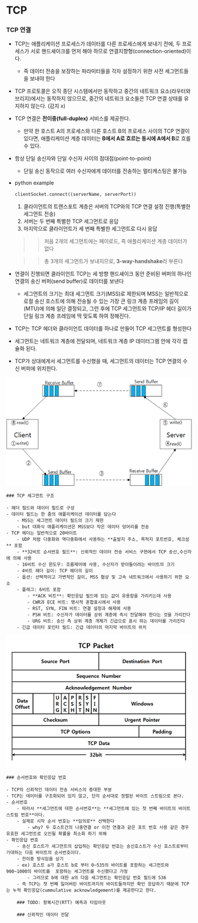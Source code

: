 # TCP

### TCP 연결

- TCP는 애플리케이션 프로세스가 데이터를 다른 프로세스에게 보내기 전에, 두 프로세스가 서로 핸드셰이크를 먼저 해야 하므로 연결지향형(connection-oriented)이다.
    - 즉 데이터 전송을 보장하는 파라미터들을 각자 설정하기 위한 사전 세그먼트들을 보내야 한다
- TCP 프로토콜은 오직 종단 시스템에서만 동작하고 중간의 네트워크 요소(라우터와 브리지)에서는 동작하지 않으므로, 중간의 네트워크 요소들은 TCP 연결 상태를 유지하지 않는다. (감지 x)
- TCP 연결은 **전이중(full-duplex)** 서비스를 제공한다.
    - 만약 한 호스트 A의 프로세스와 다른 호스트 B의 프로세스 사이의 TCP 연결이 있다면, 애플리케이션 계층 데이터는 **B에서 A로 흐르는 동시에 A에서 B**로 흐를 수 있다.
- 항상 단일 송신자와 단일 수신자 사이의 점대점(point-to-point)
    - 단일 송신 동작으로 여러 수신자에게 데이터를 전송하는 멀티캐스팅은 불가능
- python example

    ```python
    clientSocket.connect((serverName, serverPort))
    ```

    1. 클라이언트의 트랜스포트 계층은 서버의 TCP와의 TCP 연결 설정 진행(특별한 세그먼트 전송)
    2. 서버는 두 번째 특별한 TCP 세그먼트로 응답
    3. 마지막으로 클라이언트가 세 번째 특별한 세그먼트로 다시 응답

    >> 처음 2개의 세그먼트에는 페이로드, 즉 애플리케이션 계층 데이터가 없다

    >> 총 3개의 세그먼트가 보내지므로, **3-way-handshake**라 부른다

- 연결이 진행되면 클라이언트 TCP는 세 방향 핸드셰이크 동안 준비된 버퍼의 하나인 연결의 송신 버퍼(send buffer)로 데이터를 보낸다
    - 세그먼트의 크기는 최대 세그먼트 크기(MSS)로 제한되며 MSS는 일반적으로 로컬 송신 호스트에 의해 전송될 수 있는 가장 큰 링크 계층 프레임의 길이(MTU)에 의해 일단 결정되고, 그런 후에 TCP 세그먼트와 TCP/IP 헤더 길이가 단일 링크 계층 프레임에 딱 맞도록 하여 정해진다.
- TCP는 TCP 헤더와 클라이언트 데이터를 하나로 만들어 TCP 세그먼트를 형성한다
- 세그먼트는 네트워크 계층에 전달되며, 네트워크 계층 IP 데이터그램 안에 각각 캡슐화 된다.
- TCP가 상대에게서 세그먼트를 수신했을 때, 세그먼트의 데이터는 TCP 연결의 수신 버퍼에 위치한다.

![image_1](./TCP/1.png)

    ### TCP 세그먼트 구조

    - 헤더 필드와 데이터 필드로 구성
    - 데이터 필드는 한 줌의 애플리케이션 데이터를 담는다
        - MSS는 세그먼트 데이터 필드의 크기 제한
        - but 대화식 애플리케이션은 MSS보다 작은 데이터 덩어리를 전송
    - TCP 헤더는 일반적으로 20바이트
        - UDP 처럼 다중화와 역다중화에서 사용하는 **출발지 주소, 목적지 포트번호, 체크섬** 포함
        - **32비트 순서번호 필드**: 신뢰적인 데이터 전송 서비스 구현에서 TCP 송신,수신자에 의해 사용
        - 16비트 수신 윈도우: 흐름제어에 사용, 수신자가 받아들이려는 바이트의 크기
        - 4비트 헤더 길이: TCP 헤더의 길이
        - 옵션: 선택적이고 가변적인 길이, MSS 협상 및 고속 네트워크에서 사용하기 위한 요소
        - 플래그: 6비트 포함
            - **ACK 비트**: 확인응답 필드에 있는 값이 유용함을 가리키는데 사용
            - CWR과 ECE 비트: 명시적 혼합표시에서 사용
            - RST, SYN, FIN 비트: 연결 설정과 해제에 사용
            - PSH 비트: 수신자가 데이터를 상위 계층에 즉시 전달해야 한다는 것을 가리킨다
            - URG 비트: 송신 측 상위 계층 개체가 긴급으로 표시 하는 데이터를 가리킨다
        - 긴급 데이터 포인터 필드: 긴급 데이터의 마지막 바이트의 위치

![image_2](./TCP/2.png)

    ### 순서번호와 확인응답 번호

    - TCP의 신뢰적인 데이터 전송 서비스의 중대한 부분
    - TCP는 데이터를 구조화되어 있지 않고, 단지 순서대로 정렬된 바이트 스트림으로 본다.
    - 순서번호
        - 따라서 **세그먼트에 대한 순서번호**는 **세그먼트에 있는 첫 번째 바이트의 바이트 스트림 번호**이다.
        - 실제로 시작 순서 번호는 **임의로** 선택한다
            - why? 두 호스트간의 나중연결 or 이전 연결과 같은 포트 번호 사용 같은 경우 유효한 세그먼트로 오인될 확률을 최소화 하기 위해
    - 확인응답 번호
        - 송신 호스트가 세그먼트의 삽입하는 확인응답 번호는 송신호스트가 수신 호스트로부터 기대하는 다음 바이트의 순서번호이다.
        - 전이중 방식임을 상기
        - ex) 호스트 a가 호스트 b로 부터 0~535의 바이트를 포함하는 세그먼트와 900~1000의 바이트를  포함하는 세그먼트를 수신했다고 가정
            - 그러므로 b에 대한 a의 다음 세그먼트는 확인응답 번호 필드에 536
        - 즉 TCP는 첫 번째 잃어버린 바이트까지의 바이트들까지만 확인 응답하기 때문에 TCP는 누적 확인응답(cummulative acknowledgement)를 제공한다고 한다.

        ### TODO: 왕복시간(RTT) 예측과 타임아웃

        ### 신뢰적인 데이터 전달